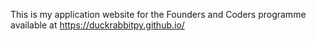 This is my application website for the Founders and Coders programme available at https://duckrabbitpy.github.io/
